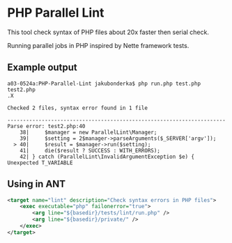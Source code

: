 PHP Parallel Lint
=============

This tool check syntax of PHP files about 20x faster then serial check.

Running parallel jobs in PHP inspired by Nette framework tests.

Example output
---------------
```
a03-0524a:PHP-Parallel-Lint jakubonderka$ php run.php test.php test2.php
.X

Checked 2 files, syntax error found in 1 file

----------------------------------------------------------------------
Parse error: test2.php:40
    38|     $manager = new ParallelLint\Manager;
    39|     $setting = 2$manager->parseArguments($_SERVER['argv']);
  > 40|     $result = $manager->run($setting);
    41|     die($result ? SUCCESS : WITH_ERRORS);
    42| } catch (ParallelLint\InvalidArgumentException $e) {
Unexpected T_VARIABLE
```

Using in ANT
---------------
```xml
<target name="lint" description="Check syntax errors in PHP files">
    <exec executable="php" failonerror="true">
        <arg line="${basedir}/tests/lint/run.php" />
        <arg line="${basedir}/private/" />
    </exec>
</target>
```

